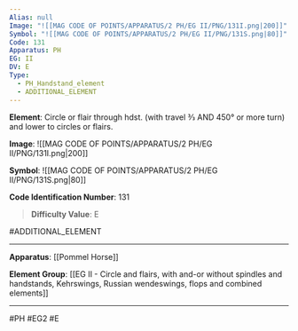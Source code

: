 ```yaml
---
Alias: null
Image: "![[MAG CODE OF POINTS/APPARATUS/2 PH/EG II/PNG/131I.png|200]]"
Symbol: "![[MAG CODE OF POINTS/APPARATUS/2 PH/EG II/PNG/131S.png|80]]"
Code: 131
Apparatus: PH
EG: II
DV: E
Type:
  - PH_Handstand_element
  - ADDITIONAL_ELEMENT
---
```

**Element**: Circle or flair through hdst. (with travel 3⁄3 AND 450° or more turn) and lower to circles or flairs.

**Image**:
![[MAG CODE OF POINTS/APPARATUS/2 PH/EG II/PNG/131I.png|200]]

**Symbol**:
![[MAG CODE OF POINTS/APPARATUS/2 PH/EG II/PNG/131S.png|80]]

**Code Identification Number**: 131

>**Difficulty Value**: E

#ADDITIONAL_ELEMENT
___
**Apparatus**: [[Pommel Horse]]

**Element Group**: [[EG II - Circle and flairs, with and-or without spindles and handstands, Kehrswings, Russian wendeswings, flops and combined elements]]
___
#PH #EG2 #E
